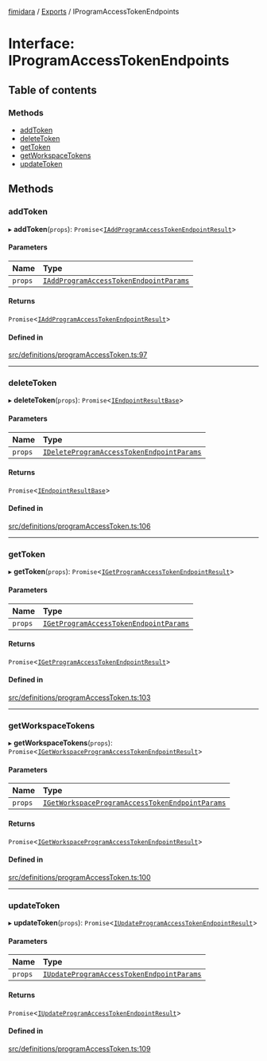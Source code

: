 [fimidara](../README.md) / [Exports](../modules.md) / IProgramAccessTokenEndpoints

# Interface: IProgramAccessTokenEndpoints

## Table of contents

### Methods

- [addToken](IProgramAccessTokenEndpoints.md#addtoken)
- [deleteToken](IProgramAccessTokenEndpoints.md#deletetoken)
- [getToken](IProgramAccessTokenEndpoints.md#gettoken)
- [getWorkspaceTokens](IProgramAccessTokenEndpoints.md#getworkspacetokens)
- [updateToken](IProgramAccessTokenEndpoints.md#updatetoken)

## Methods

### addToken

▸ **addToken**(`props`): `Promise`<[`IAddProgramAccessTokenEndpointResult`](IAddProgramAccessTokenEndpointResult.md)\>

#### Parameters

| Name | Type |
| :------ | :------ |
| `props` | [`IAddProgramAccessTokenEndpointParams`](IAddProgramAccessTokenEndpointParams.md) |

#### Returns

`Promise`<[`IAddProgramAccessTokenEndpointResult`](IAddProgramAccessTokenEndpointResult.md)\>

#### Defined in

[src/definitions/programAccessToken.ts:97](https://github.com/softkave/files-js/blob/852341e/src/definitions/programAccessToken.ts#L97)

___

### deleteToken

▸ **deleteToken**(`props`): `Promise`<[`IEndpointResultBase`](IEndpointResultBase.md)\>

#### Parameters

| Name | Type |
| :------ | :------ |
| `props` | [`IDeleteProgramAccessTokenEndpointParams`](IDeleteProgramAccessTokenEndpointParams.md) |

#### Returns

`Promise`<[`IEndpointResultBase`](IEndpointResultBase.md)\>

#### Defined in

[src/definitions/programAccessToken.ts:106](https://github.com/softkave/files-js/blob/852341e/src/definitions/programAccessToken.ts#L106)

___

### getToken

▸ **getToken**(`props`): `Promise`<[`IGetProgramAccessTokenEndpointResult`](IGetProgramAccessTokenEndpointResult.md)\>

#### Parameters

| Name | Type |
| :------ | :------ |
| `props` | [`IGetProgramAccessTokenEndpointParams`](IGetProgramAccessTokenEndpointParams.md) |

#### Returns

`Promise`<[`IGetProgramAccessTokenEndpointResult`](IGetProgramAccessTokenEndpointResult.md)\>

#### Defined in

[src/definitions/programAccessToken.ts:103](https://github.com/softkave/files-js/blob/852341e/src/definitions/programAccessToken.ts#L103)

___

### getWorkspaceTokens

▸ **getWorkspaceTokens**(`props`): `Promise`<[`IGetWorkspaceProgramAccessTokenEndpointResult`](IGetWorkspaceProgramAccessTokenEndpointResult.md)\>

#### Parameters

| Name | Type |
| :------ | :------ |
| `props` | [`IGetWorkspaceProgramAccessTokenEndpointParams`](IGetWorkspaceProgramAccessTokenEndpointParams.md) |

#### Returns

`Promise`<[`IGetWorkspaceProgramAccessTokenEndpointResult`](IGetWorkspaceProgramAccessTokenEndpointResult.md)\>

#### Defined in

[src/definitions/programAccessToken.ts:100](https://github.com/softkave/files-js/blob/852341e/src/definitions/programAccessToken.ts#L100)

___

### updateToken

▸ **updateToken**(`props`): `Promise`<[`IUpdateProgramAccessTokenEndpointResult`](IUpdateProgramAccessTokenEndpointResult.md)\>

#### Parameters

| Name | Type |
| :------ | :------ |
| `props` | [`IUpdateProgramAccessTokenEndpointParams`](IUpdateProgramAccessTokenEndpointParams.md) |

#### Returns

`Promise`<[`IUpdateProgramAccessTokenEndpointResult`](IUpdateProgramAccessTokenEndpointResult.md)\>

#### Defined in

[src/definitions/programAccessToken.ts:109](https://github.com/softkave/files-js/blob/852341e/src/definitions/programAccessToken.ts#L109)
